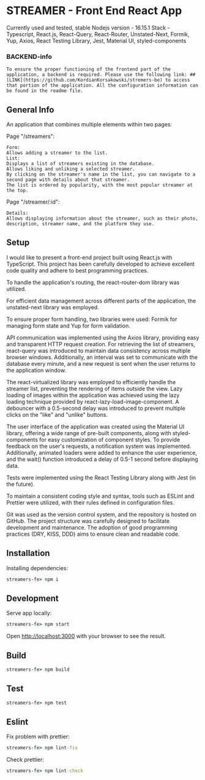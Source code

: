 # STREAMER - Front End React App
Currently used and tested, stable Nodejs version - 16.15.1
Stack - Typescript, React.js, React-Query, React-Router, Unstated-Next, Formik, Yup, Axios, React Testing Library, Jest, Material UI, styled-components

### BACKEND-info
    To ensure the proper functioning of the frontend part of the application, a backend is required. Please use the following link: ## [LINK](https://github.com/KordianKorsakowski/stremers-be) to access that portion of the application. All the configuration information can be found in the readme file.
## General Info 

An application that combines multiple elements within two pages:

Page "/streamers":

    Form: 
    Allows adding a streamer to the list.   
    List: 
    Displays a list of streamers existing in the database.
    Allows liking and unliking a selected streamer.
    By clicking on the streamer's name in the list, you can navigate to a second page with details about that streamer.
    The list is ordered by popularity, with the most popular streamer at the top.

Page "/streamer/:id":

    Details: 
    Allows displaying information about the streamer, such as their photo, description, streamer name, and the platform they use.

## Setup

I would like to present a front-end project built using React.js with TypeScript. This project has been carefully developed to achieve excellent code quality and adhere to best programming practices.

To handle the application's routing, the react-router-dom library was utilized.

For efficient data management across different parts of the application, the unstated-next library was employed.

To ensure proper form handling, two libraries were used: Formik for managing form state and Yup for form validation.

API communication was implemented using the Axios library, providing easy and transparent HTTP request creation. For retrieving the list of streamers, react-query was introduced to maintain data consistency across multiple browser windows. Additionally, an interval was set to communicate with the database every minute, and a new request is sent when the user returns to the application window.

The react-virtualized library was employed to efficiently handle the streamer list, preventing the rendering of items outside the view. Lazy loading of images within the application was achieved using the lazy loading technique provided by react-lazy-load-image-component. A debouncer with a 0.5-second delay was introduced to prevent multiple clicks on the "like" and "unlike" buttons.

The user interface of the application was created using the Material UI library, offering a wide range of pre-built components, along with styled-components for easy customization of component styles. To provide feedback on the user's requests, a notification system was implemented. Additionally, animated loaders were added to enhance the user experience, and the wait() function introduced a delay of 0.5-1 second before displaying data.

Tests were implemented using the React Testing Library along with Jest (in the future).

To maintain a consistent coding style and syntax, tools such as ESLint and Prettier were utilized, with their rules defined in configuration files.

Git was used as the version control system, and the repository is hosted on GitHub. The project structure was carefully designed to facilitate development and maintenance. The adoption of good programming practices (DRY, KISS, DDD) aims to ensure clean and readable code.

## Installation
Installing dependencies:

```cmd
streamers-fe> npm i
```

## Development
Serve app locally:

```cmd
streamers-fe> npm start
```

Open [http://localhost:3000](http://localhost:3000) with your browser to see the result.

## Build

```cmd
streamers-fe> npm build
```
## Test

```cmd
streamers-fe> npm test
```

## Eslint
Fix problem with prettier:
```cmd
streamers-fe> npm lint-fix
```
Check prettier:
```cmd
streamers-fe> npm lint-check
```
